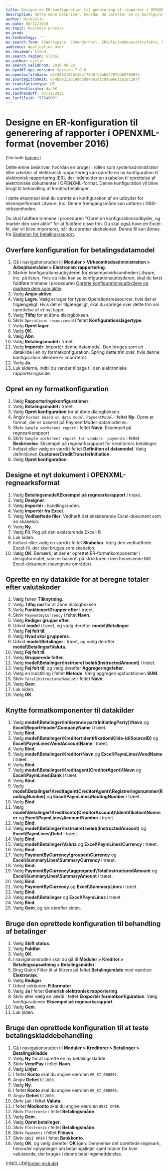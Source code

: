 ```yaml
---
title: Designe en ER-konfiguration til generering af rapporter i OPENXML-format (november 2016)
description: Dette emne beskriver, hvordan du opretter en ny konfiguration af elektronisk rapportering, der indeholder en skabelon til oprettelse af elektroniske dokumenter i OPENXML-format.
author: NickSelin
ms.date: 08/12/2019
ms.topic: business-process
ms.prod: ''
ms.technology: ''
ms.search.form: ERWorkspace, ERVendorPart, ERSolutionRepositoryTable, ERSolutionRepositoryCreateDropDialog, ERSolutionImport,  ERSolutionTable, ERSolutionCreateDropDialog, EROperationDesigner, ERDataSourceAddDropDialog, ERModelGroupByFunctionEditor, VendPaymMode, LedgerJournalTable, LedgerJournalTransVendPaym
audience: Application User
ms.reviewer: kfend
ms.search.region: Global
ms.author: nselin
ms.search.validFrom: 2016-06-30
ms.dyn365.ops.version: Version 7.0.0
ms.openlocfilehash: e2f84621028c36cf79d6fb9ab07707bdb970d97e
ms.sourcegitcommit: 074b6e212d19dd5d84881d1cdd096611a18c207f
ms.translationtype: HT
ms.contentlocale: da-DK
ms.lasthandoff: 03/31/2021
ms.locfileid: "5754980"
---
```

# <a name="er-design-a-configuration-for-generating-reports-in-openxml-format-november-2016"></a>Designe en ER-konfiguration til generering af rapporter i OPENXML-format (november 2016)

[!include [banner](../../includes/banner.md)]

Dette emne beskriver, hvordan en bruger i rollen som systemadministrator eller udvikler af elektronisk rapportering kan oprette en ny konfiguration til elektronisk rapportering (ER), der indeholder en skabelon til oprettelse af elektroniske dokumenter i OPENXML-format. Denne konfiguration vil blive brugt til behandling af kreditorbetalinger.

I dette eksempel skal du oprette en konfiguration af en udbyder for eksempelfirmaet Litware, Inc. Denne fremgangsmåde kan udføres i GBSI-virksomheden.

Du skal fuldføre trinnene i proceduren "Opret en konfigurationsudbyder, og markér den som aktiv" for at fuldføre disse trin. Du skal også have en Excel-fil, der vil blive importeret, når du opretter skabelonen. Denne fil kan åbnes fra [Skabelon for betalingsrapport](https://go.microsoft.com/fwlink/?linkid=862266).


## <a name="upload-the-payments-data-model-configuration"></a>Overføre konfiguration for betalingsdatamodel
1. Gå i navigationsruden til **Moduler > Virksomhedsadministration > Arbejdsområder > Elektronisk rapportering**.
2. Markér konfigurationsudbyderen for eksempelvirksomheden Litware, Inc. på listen. Hvis du ikke kan se konfigurationsudbyderen, skal du først fuldføre trinnene i proceduren [Oprette konfigurationsudbydere og markere dem som aktiv](er-configuration-provider-mark-it-active-2016-11.md).
3. Vælg **Angiv aktive**.
4. Vælg **Lagre**. Vælg et lager for typen Operationsressourcer, hvis det er tilgængeligt. Hvis det er tilgængeligt, skal du springe over dette trin om oprettelse af et nyt lager.  
5. Vælg **Tilføj** for at åbne dialogboksen.
6. Skriv `Operations resourcesdd` i feltet **Konfigurationslagertype**.
7. Vælg **Opret lager**.
8. Vælg **OK**.
9. Vælg **Åbn**.
10. Vælg **Betalingsmodel** i træet.
11. Vælg **Importér**. Importér denne datamodel. Den bruges som en datakilde i en ny formatkonfiguration. Spring dette trin over, hvis denne konfiguration allerede er importeret.  
12. Vælg **Ja**.
13. Luk siderne, indtil du vender tilbage til den elektroniske rapporteringsside.

## <a name="create-a-new-format-configuration"></a>Opret en ny formatkonfiguration
1. Vælg **Rapporteringskonfigurationer**.
2. Vælg **Betalingsmodel** i træet.
3. Vælg **Opret konfiguration** for at åbne dialogboksen.
4. Angiv `Format based on data model PaymentModel` i feltet **Ny**. Opret et format, der er baseret på PaymentModel-datamodellen.
5. Skriv `Sample worksheet report` i feltet **Navn**. Eksempel på regnearksrapport  
6. Skriv `Sample worksheet report for vendors' payments` i feltet **Beskrivelse**. Eksempel på regnearksrapport for kreditorers betalinger.  
7. Indtast eller vælg en værdi i feltet **Definition af datamodel**. Vælg definitionen **CustomerCreditTransferInitiation**.  
8. Vælg **Opret konfiguration**.

## <a name="design-a-new-document-in-openxml-worksheet-format"></a>Designe et nyt dokument i OPENXML-regnearksformat
1. Vælg **Betalingsmodel\Eksempel på regnearksrapport** i træet.
2. Vælg **Designer**.
3. Vælg **Importér** i handlingsruden.
4. Vælg **Importér fra Excel**.
5. Vælg **Vedhæftede filer**. Vedhæft det eksisterende Excel-dokument som en skabelon.  
6. Vælg **Ny**.
7. Vælg **Fil**. Peg på den eksisterende Excel-fil.  
8. Luk siden.
9. Indtast eller vælg en værdi i feltet **Skabelon**. Vælg den vedhæftede Excel-fil, der skal bruges som skabelon.  
10. Vælg **OK**. Bemærk, at der er oprettet ER-formatkomponenter i designformatet, som er baseret på strukturen i den henvisende MS Excel-dokument (navngivne områder).  

## <a name="create-a-new-data-source-to-calculate-totals-by-currency-codes"></a>Oprette en ny datakilde for at beregne totaler efter valutakoder
1. Vælg fanen **Tilknytning**.
2. Vælg **Tilføj rod** for at åbne dialogboksen.
3. Vælg **Funktioner\Gruppér efter** i træet.
4. Skriv `PaymentByCurrency` i feltet **Navn**.
5. Vælg **Rediger gruppe efter**.
6. Udvid **model** i træet, og vælg derefter **model\Betalinger**.
7. Vælg **Føj felt til**.
8. Vælg **Hvad skal grupperes**.
9. Udvid **model\Betalinger** i træet, og vælg derefter **model\Betalinger\Valuta**.
10. Vælg **Føj felt til**.
11. Vælg **Grupperede felter**.
12. Vælg **model\Betalinger\Instrueret beløb(InstructedAmount)** i træet.
13. Vælg **Føj felt til**, og vælg derefter **Aggregeringsfelter**.
14. Vælg en indstilling i feltet **Metode**. Vælg aggregeringsfunktionen **SUM**.  
15. Skriv `TotalInstructuredAmount` i feltet **Navn**.
16. Vælg **Gem**.
17. Luk siden.
18. Vælg **OK**.

## <a name="map-format-components-to-data-sources"></a>Knytte formatkomponenter til datakilder
1. Vælg **model\Betalinger\Initierende part(InitiatingParty)\Navn** og **Excel\ReportHeader\CompanyName** i træet.
2. Vælg **Bind**.
3. Vælg **model\Betalinger\Kreditor\Identifikation\Kilde-id(SourceID)** og **Excel\PaymLines\VendAccountName** i træet.
4. Vælg **Bind**.
5. Vælg **model\Betalinger\Kreditor\Navn** og **Excel\PaymLines\VendName** i træet.
6. Vælg **Bind**.
7. Vælg **model\Betalinger\Kreditagent(CreditorAgent)\Navn** og **Excel\PaymLines\Bank** i træet.
8. Vælg **Bind**.
9. Vælg **model\Betalinger\Kreditagent(CreditorAgent)\Registreringsnummer(RoutingNumber)** og **Excel\PaymLines\RoutingNumber** i træet.
10. Vælg **Bind**.
11. Vælg **model\Betalinger\Kreditkonto(CreditorAccount)\Identifikation\Nummer** og **Excel\PaymLines\AccountNumber** i træet.
12. Vælg **Bind**.
13. Vælg **model\Betalinger\Instrueret beløb(InstructedAmount)** og **Excel\PaymLines\Debit** i træet.
14. Vælg **Bind**.
15. Vælg **model\Betalinger\Valuta** og **Excel\PaymLines\Currency** i træet.
16. Vælg **Bind**.
17. Vælg **PaymentByCurrency\grouped\Currency** og **Excel\SummaryLines\SummaryCurrency** i træet.
18. Vælg **Bind**.
19. Vælg **PaymentByCurrency\aggregated\TotalInstructuredAmount** og **Excel\SummaryLines\SummaryAmount**  i træet.
20. Vælg **Bind**.
21. Vælg **PaymentByCurrency** og **Excel\SummaryLines** i træet.
22. Vælg **Bind**.
23. Vælg **model\Betalinger** og **Excel\PaymLines** i træet.
24. Vælg **Bind**.
25. Vælg **Gem**, og luk derefter siden.

## <a name="use-the-created-configuration-for-payments-processing"></a>Bruge den oprettede konfiguration til behandling af betalinger
1. Vælg **Skift status**.
2. Vælg **Fuldfør**.
3. Vælg **OK**.
4. I navigationsruden skal du gå til **Moduler > Kreditor > Betalingsopsætning > Betalingsmåder**.
5. Brug Quick Filter til at filtrere på feltet **Betalingsmåde** med værdien **Elektronisk**.
6. Vælg **Rediger**.
7. Udvid sektionen **Filformater**.
8. Vælg **Ja** i feltet **Generisk elektronisk rapportering**.
9. Skriv eller vælg en værdi i feltet **Eksportér formatkonfiguration**. Vælg konfigurationen **Eksempel på regnearksrapport**.  
10. Vælg **Gem**.
11. Luk siden.

## <a name="use-the-created-configuration-for-testing-of-payment-journals-processing"></a>Bruge den oprettede konfiguration til at teste betalingskladdebehandling
1. Gå i navigationsruden til **Moduler > Kreditorer > Betalinger > Betalingskladde**.
2. Vælg **Ny** for at oprette en ny betalingskladde.
3. Skriv **VendPay** i feltet **Navn**.
4. Vælg **Linjer**.
5. I feltet **Konto** skal du angive værdien `GB_SI_000001`.
6. Angiv **Debet** til `1000`.
7. Vælg **Ny**.
8. I feltet **Konto** skal du angive værdien `GB_SI_000005`.
9. Angiv **Debet** til `2000`.
10. Skriv `EUR` i feltet **Valuta**.
11. I feltet **Modkonto** skal du angive værdien `GBSI OPER`.
12. Skriv `Electronic` i feltet **Betalingsmåde**.
13. Vælg **Gem**.
14. Vælg **Opret betalinger**.
15. Skriv `Electronic` i feltet **Betalingsmåde**.
16. Skriv `Payments` i feltet **Filnavn**.
17. Skriv `GBSI OPER` i feltet **Bankkonto**.
18. Vælg **OK**, og vælg derefter **OK** igen. Gennemse det oprettede regneark, herunder oplysninger om betalingslinjer samt totaler for hver valutakode, der bruges i denne betalingsmeddelelse.  



[!INCLUDE[footer-include](../../../../includes/footer-banner.md)]
